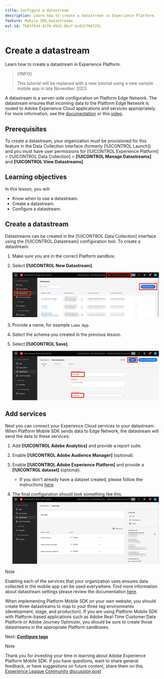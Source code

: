 ```yaml
---
title: Configure a datastream
description: Learn how to create a datastream in Experience Platform.
feature: Mobile SDK,Datastreams
exl-id: 7b83f834-d1fb-45d1-8bcf-bc621f94725c
---
```

# Create a datastream

Learn how to create a datastream in Experience Platform. 

>[!INFO]
>
> This tutorial will be replaced with a new tutorial using a new sample mobile app in late November 2023

A datastream is a server-side configuration on Platform Edge Network.  The datastream ensures that incoming data to the Platform Edge Network is routed to Adobe Experience Cloud applications and services appropriately. For more information, see the [documentation](https://experienceleague.adobe.com/docs/experience-platform/edge/fundamentals/datastreams.html) or this [video](https://experienceleague.adobe.com/docs/platform-learn/data-collection/edge-network/configure-datastreams.html).

## Prerequisites

To create a datastream, your organization must be provisioned for this feature in the Data Collection interface (formerly [!UICONTROL Launch]) and you must have user permissions for [!UICONTROL Experience Platform] > [!UICONTROL Data Collection] > **[!UICONTROL Manage Datastreams]** and **[!UICONTROL View Datastreams]**.

## Learning objectives

In this lesson, you will:

* Know when to use a datastream.
* Create a datastream.
* Configure a datastream.

## Create a datastream

Datastreams can be created in the [!UICONTROL Data Collection] interface using the [!UICONTROL Datastream] configuration tool. To create a datastream:

1. Make sure you are in the correct Platform sandbox.
1. Select **[!UICONTROL New Datastream]**. 

    ![datastreams home](assets/mobile-datastream-new.png)

1. Provide a name, for example `Luma App`.
1. Select the schema you created in the previous lesson.
1. Select **[!UICONTROL Save]**.

    ![new datastreams](assets/mobile-datastream-name.png)


## Add services

Next you can connect your Experience Cloud services to your datastream. When Platform Mobile SDK sends data to Edge Network, the datastream will send the data to these services:

1. Add **[!UICONTROL Adobe Analytics]** and provide a report suite.

1. Enable **[!UICONTROL Adobe Audience Manager]** (optional).

1. Enable **[!UICONTROL Adobe Experience Platform]** and provide a **[!UICONTROL dataset]** (optional).
   * If you don't already have a dataset created, please follow the instructions [here](platform.md).

1. The final configuration should look something like this.
![datastream settings](assets/mobile-datastream-settings.png)


>[!NOTE]
>
>Enabling each of the services that your organization uses ensures data collected in the mobile app can be used everywhere. Find more information about datastream settings please review the documentation [here](https://experienceleague.adobe.com/docs/experience-platform/edge/fundamentals/datastreams.html#adobe-experience-platform-settings).

When implementing Platform Mobile SDK on your own website, you should create three datastreams to map to your three tag environments (development, stage, and production). If you are using Platform Mobile SDK with Platform-based applications such as Adobe Real-Time Customer Data Platform or Adobe Journey Optimizer, you should be sure to create those datastreams in the appropriate Platform sandboxes.

Next: **[Configure tags](configure-tags.md)**

>[!NOTE]
>
>Thank you for investing your time in learning about Adobe Experience Platform Mobile SDK. If you have questions, want to share general feedback, or have suggestions on future content, share them on this [Experience League Community discussion post](https://experienceleaguecommunities.adobe.com/t5/adobe-experience-platform-data/tutorial-discussion-implement-adobe-experience-cloud-in-mobile/td-p/443796)

